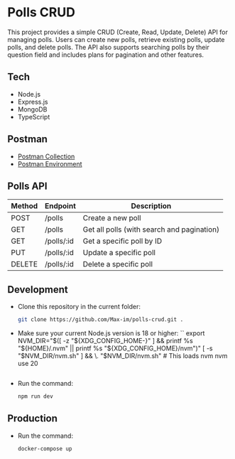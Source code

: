 # Polls CRUD

This project provides a simple CRUD (Create, Read, Update, Delete) API for managing polls. Users can create new polls, retrieve existing polls, update polls, and delete polls. The API also supports searching polls by their question field and includes plans for pagination and other features.

## Tech
- Node.js
- Express.js
- MongoDB
- TypeScript

## Postman
- [Postman Collection](./postman/polls.postman_collection.json)
- [Postman Environment](./postman/polls.postman_environment.json)

## Polls API
Method | Endpoint   | Description
------ | ---------- | ------------------------------------------
POST   | /polls     | Create a new poll
GET    | /polls     | Get all polls (with search and pagination)
GET    | /polls/:id | Get a specific poll by ID
PUT    | /polls/:id | Update a specific poll
DELETE | /polls/:id | Delete a specific poll

## Development
- Clone this repository in the current folder:
  ```sh
  git clone https://github.com/Max-im/polls-crud.git .
  ```
- Make sure your current Node.js version is 18 or higher:
  ``
  export NVM_DIR="$([ -z "${XDG_CONFIG_HOME-}" ] && printf %s "${HOME}/.nvm" || printf %s "${XDG_CONFIG_HOME}/nvm")"
  [ -s "$NVM_DIR/nvm.sh" ] && \. "$NVM_DIR/nvm.sh" # This loads nvm
  nvm use 20
  ```
- Run the command:
  ```sh
  npm run dev
  ```

## Production
- Run the command:
  ```sh
  docker-compose up
  ```